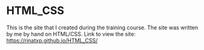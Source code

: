# HTML_CSS
This is the site that I created during the training course.
The site was written by me by hand on HTML/CSS.
Link to view the site: https://rinatxp.github.io/HTML_CSS/

